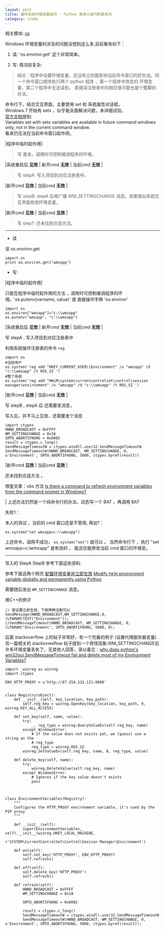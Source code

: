 ```yaml
---
layout: post
title: 操作系统环境变量操作 - Python 常用小技巧积累系列
category: study
---
```


相关模块: [os][] 

Windows 环境变量的涉及的问题没想到这么多,目前看有如下：

1. 读: 'os.environ.get' 这个非常简单。   

2. 写: 情况较复杂:

>结论：程序中设置环境变量，还没有立刻能影响当前命令窗口的好办法。同一个命令窗口顺序执行两个 python 程序 ，第一个程序中改变的
>环境变量，第二个程序中无法读到。 直接读注册表中的相应值可能也是个蹩脚的办法。

命令行下，结合交互界面，主要使用 set 和 系统属性对话框。    
Windows 7 开始有 setx ，似乎能全面解决问题，未详细试验。  
[官方文档](http://technet.microsoft.com/zh-cn/library/cc755104)提到:  
Variables set with setx variables are available in future command windows only, not in the current command window.     
看来仍无法在当前命令窗口起作用。


|程序中临时起作用|

> 写  基本。调用时可控制被调程序的环境。

|系统重启后 **见效** | 新开cmd **无效** | 当前cmd **无效** |

> 写 stepA: 写入项目到对应注册表中。


|新开cmd **见效** | 当前cmd **无效** |

> 写 stepB: stepA 后再广播  WM_SETTINGCHANGE 消息。效果类似系统交互界面修改环境变量。

|新开cmd **见效** | 当前cmd **见效** |

> 写 step?: 还未找到合适方法。 

---

* 读

读 os.environ.get

    import os
    print os.environ.get("wmzapp")

* 写:

|程序中临时起作用|

只能在程序中临时起作用的方法 ，调用时可控制被调程序的环境。'os.putenv(varname, value)' 或 直接操作字典 'os.environ'

    import os
    os.environ["wmzapp"]="c:\\wmzapp"
    os.putenv("wmzapp", "c:\\wmzapp")

|系统重启后 **见效** | 新开cmd **无效** | 当前cmd **无效** |

写 stepA , 写入项目到对应注册表中
            
利用系统操作注册表的命令 `reg`

    import os
    #当前用户
    os.system('reg add "HKEY_CURRENT_USER\\Environment" /v "wmzapp" /d "c:\\wmzapp" /t REG_SZ ')        
    #整个系统
    os.system('reg add "HKLM\system\currentcontrolset\control\session manager\environment" /v "wmzapp" /d "c:\\wmzapp" /t REG_SZ ')
        
|新开cmd **见效** | 当前cmd **无效** |

写 stepB , stepA 后 还需要发消息，

写入后，并不马上见效，还需要发个消息

    import ctypes
    HWND_BROADCAST = 0xFFFF
    WM_SETTINGCHANGE = 0x1A
    SMTO_ABORTIFHUNG = 0x0002
    result = ctypes.c_long()
    SendMessageTimeoutW = ctypes.windll.user32.SendMessageTimeoutW
    SendMessageTimeoutW(HWND_BROADCAST, WM_SETTINGCHANGE, 0, u'Environment', SMTO_ABORTIFHUNG, 5000, ctypes.byref(result))
        
|新开cmd **见效** | 当前cmd **见效** |

还未找到合适方法 。 

借鉴文章：vbs 方法 [Is there a command to refresh environment variables from the command prompt in Windows?](http://stackoverflow.com/questions/171588/is-there-a-command-to-refresh-environment-variables-from-the-command-prompt-in-w)

| 上述办法仍然是一个纯命令行的办法，动态写一个 BAT ，再调用 BAT 

失败1：
        
本人的测试 ，当前的 cmd 窗口还是不管用, 再加?：

    os.system("set wmzapp=c:\\wmzapp")         
        
上述命令，调用不成功， `os.system("set")`  就可以 。 
当然命令行下 ，执行 "set wmzapp=c:\\wmzapp" 是有效的 ， 能且仅能修改当前 cmd 窗口的环境变。
        

---

写入的 StepA StepB  参考下面这些资料:

参考下面这两个网页 [配置环境变量并立即生效](http://www.gxnnsz.com/forum.php?mod=viewthread&tid=13830)   [Modify `PATH` environment variable globally and permanently using Python](http://stackoverflow.com/questions/7914505/modify-path-environment-variable-globally-and-permanently-using-python)

需要随后发出 `WM_SETTINGCHANGE` 消息。

用C++的例子

    // 使设置立即生效，下面两种法都可以
    SendMessage(HWND_BROADCAST,WM_SETTINGCHANGE,0,(LPARAM)TEXT("Environment"));
    //SendMessageTimeout(HWND_BROADCAST, WM_SETTINGCHANGE, 0, (LPARAM)"Environment", SMTO_ABORTIFHUNG, 5000, 0);


后面 stackoverflow 上的帖子非常好，有一个完备的例子 (设置代理服务器变量) . 另一篇相关的 stackovweflow 帖子提到一个奇怪现象:WM_SETTINGCHANGE后许多环境变量丢失了，无其他人回答，录以备忘：[why does python's win32gui.SendMessageTimeout fail and delete most of my Environment Variables?](http://stackoverflow.com/questions/10323300/why-does-pythons-win32gui-sendmessagetimeout-fail-and-delete-most-of-my-environ)

    import _winreg as winreg
    import ctypes
    
    ENV_HTTP_PROXY = u'http://87.254.212.121:8080'
    
    
    class Registry(object):
        def __init__(self, key_location, key_path):
            self.reg_key = winreg.OpenKey(key_location, key_path, 0, winreg.KEY_ALL_ACCESS)
    
        def set_key(self, name, value):
            try:
                _, reg_type = winreg.QueryValueEx(self.reg_key, name)
            except WindowsError:
                # If the value does not exists yet, we (guess) use a string as the
                # reg_type
                reg_type = winreg.REG_SZ
            winreg.SetValueEx(self.reg_key, name, 0, reg_type, value)
    
        def delete_key(self, name):
            try:
                winreg.DeleteValue(self.reg_key, name)
            except WindowsError:
                # Ignores if the key value doesn't exists
                pass
    
    
    
    class EnvironmentVariables(Registry):
        """
        Configures the HTTP_PROXY environment variable, it's used by the PIP proxy
        """
    
        def __init__(self):
            super(EnvironmentVariables, self).__init__(winreg.HKEY_LOCAL_MACHINE,
                                                       r'SYSTEM\CurrentControlSet\Control\Session Manager\Environment')
    
        def on(self):
            self.set_key('HTTP_PROXY', ENV_HTTP_PROXY)
            self.refresh()
    
        def off(self):
            self.delete_key('HTTP_PROXY')
            self.refresh()
    
        def refresh(self):
            HWND_BROADCAST = 0xFFFF
            WM_SETTINGCHANGE = 0x1A
    
            SMTO_ABORTIFHUNG = 0x0002
    
            result = ctypes.c_long()
            SendMessageTimeoutW = ctypes.windll.user32.SendMessageTimeoutW
            SendMessageTimeoutW(HWND_BROADCAST, WM_SETTINGCHANGE, 0, u'Environment', SMTO_ABORTIFHUNG, 5000, ctypes.byref(result));



[os]:http://docs.python.org/release/3.1.5/library/os.html


